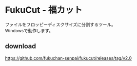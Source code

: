 # FukuCut - 福カット
ファイルをフロッピーディスクサイズに分割するツール。  
Windowsで動作します。

## download
https://github.com/fukuchan-senpai/fukucut/releases/tag/v2.0
